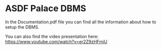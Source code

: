# ASDF Palace DBMS


In the Documentation.pdf file you can find all the information about how to setup the DBMS.

You can also find the video presentation here: https://www.youtube.com/watch?v=er2Z9zHFmiU
